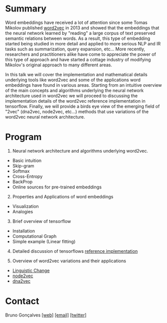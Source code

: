 # Summary

Word embeddings have received a lot of attention since some Tomas Mikolov published [word2vec](https://papers.nips.cc/paper/5021-distributed-representations-of-words-and-phrases-and-their-compositionality.pdf) in 2013  and showed that the embeddings that the neural network learned by "reading" a large corpus of text preserved semantic relations between words. As a result, this type of embedding started being studied in more detail and applied to more serious NLP and IR tasks such as summarization, query expansion, etc... More recently, researchers and practitioners alike have come to appreciate the power of this type of approach and have started a cottage industry of modifying Mikolov's original approach to many different areas.  

In this talk we will cover the implementation and mathematical details underlying tools like word2vec and some of the applications word embeddings have found in various areas. Starting from an intuitive overview of the main concepts and algorithms underlying the neural network architecture used in word2vec we will proceed to discussing the implementation details of the word2vec reference implementation in tensorflow.
Finally, we will provide a birds eye view of the emerging field of "<anything>2vec" (dna2vec, node2vec, etc...) methods that use variations of the word2vec neural network architecture.

# Program

1. Neural network architecture and algorithms underlying word2vec.
* Basic intuition
* Skip-gram
* Softmax
* Cross-Entropy
* BackProp
* Online sources for pre-trained embeddings

2. Properties and Applications of word embeddings 
* Visualization
* Analogies

3. Brief overview of tensorflow
* Installation
* Computational Graph
* Simple example (Linear fitting)

4. Detailed discussion of tensorflows [reference implementation](https://github.com/tensorflow/models/blob/master/tutorials/embedding/word2vec.py)

5. Overview of word2vec variations and their applications
* [Linguistic Change](https://www.perozzi.net/publications/15_www_linguistic.pdf)
* [node2vec](https://cs.stanford.edu/people/jure/pubs/node2vec-kdd16.pdf)
* [dna2vec](https://arxiv.org/abs/1701.06279)

# Contact

Bruno Gonçalves [[web]](http://www.bgoncalves.com) [[email]](mailto:bgoncalves@gmail.com) [[twitter]](https://twitter.com/bgoncalves)